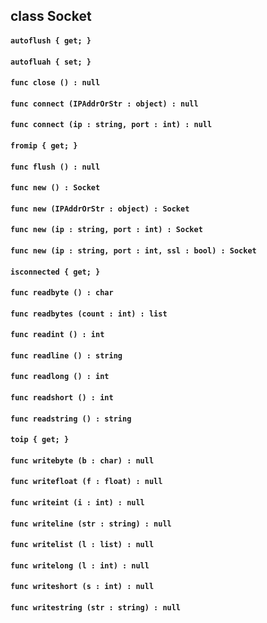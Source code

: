 ## class Socket

#### ```autoflush { get; }```


#### ```autofluah { set; }```


#### ```func close () : null```


#### ```func connect (IPAddrOrStr : object) : null```


#### ```func connect (ip : string, port : int) : null```


#### ```fromip { get; }```


#### ```func flush () : null```


#### ```func new () : Socket```


#### ```func new (IPAddrOrStr : object) : Socket```


#### ```func new (ip : string, port : int) : Socket```


#### ```func new (ip : string, port : int, ssl : bool) : Socket```


#### ```isconnected { get; }```


#### ```func readbyte () : char```


#### ```func readbytes (count : int) : list```


#### ```func readint () : int```


#### ```func readline () : string```


#### ```func readlong () : int```


#### ```func readshort () : int```


#### ```func readstring () : string```


#### ```toip { get; }```


#### ```func writebyte (b : char) : null```


#### ```func writefloat (f : float) : null```


#### ```func writeint (i : int) : null```


#### ```func writeline (str : string) : null```


#### ```func writelist (l : list) : null```


#### ```func writelong (l : int) : null```


#### ```func writeshort (s : int) : null```


#### ```func writestring (str : string) : null```


